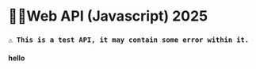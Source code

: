 # 👨‍💻Web API (Javascript) 2025

### `⚠️ This is a test API, it may contain some error within it.`

#### hello